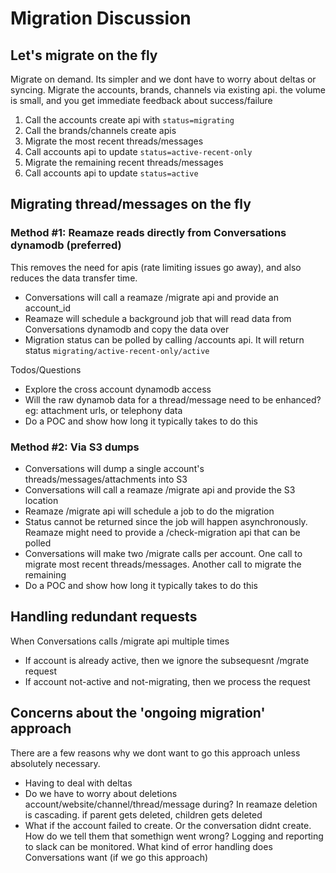 #  Migration Discussion

## Let's migrate on the fly
Migrate on demand. Its simpler and we dont have to worry about deltas or syncing. Migrate the accounts, brands, channels via existing api. the volume is small, and you get immediate feedback about success/failure
1. Call the accounts create api with `status=migrating`
2. Call the brands/channels create apis
3. Migrate the most recent threads/messages
4. Call accounts api to update `status=active-recent-only`
5. Migrate the remaining recent threads/messages
6. Call accounts api to update `status=active`

## Migrating thread/messages on the fly

### Method #1: Reamaze reads directly from Conversations dynamodb (preferred)
This removes the need for apis (rate limiting issues go away), and also reduces the data transfer time.
- Conversations will call a reamaze /migrate api and provide an account_id
- Reamaze will schedule a background job that will read data from Conversations dynamodb and copy the data over
- Migration status can be polled by calling /accounts api. It will return status `migrating/active-recent-only/active`

Todos/Questions
  - Explore the cross account dynamodb access
  - Will the raw dynamob data for a thread/message need to be enhanced?
    eg: attachment urls, or telephony data
  - Do a POC and show how long it typically takes to do this

### Method #2: Via S3 dumps
  - Conversations will dump a single account's threads/messages/attachments into S3
  - Conversations will call a reamaze /migrate api and provide the S3 location
  - Reamaze /migrate api will schedule a job to do the migration
  - Status cannot be returned since the job will happen asynchronously. Reamaze might need to provide a /check-migration api that can be polled
  - Conversations will make two /migrate calls per account. One call to migrate most recent threads/messages. Another call to migrate the remaining
  - Do a POC and show how long it typically takes to do this


## Handling redundant requests
When Conversations calls /migrate api multiple times
- If account is already active, then we ignore the subsequesnt /mgrate request
- If account not-active and not-migrating, then we process the request


## Concerns about the 'ongoing migration' approach
There are a few reasons why we dont want to go this approach unless absolutely necessary.
- Having to deal with deltas
- Do we have to worry about deletions account/website/channel/thread/message during? In reamaze deletion is cascading. if parent gets deleted, children gets deleted
- What if the account failed to create. Or the conversation didnt create. How do we tell them that somethign went wrong? Logging and reporting to slack can be monitored. What kind of error handling does Conversations want (if we go this approach)
